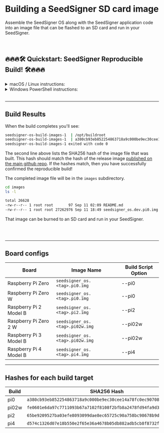 # Building a SeedSigner SD card image
Assemble the SeedSigner OS along with the SeedSigner application code into an image file that can be flashed to an SD card and run in your SeedSigner.
<br/>
<br/>
<br/>
## 🔥🔥🔥🛠 Quickstart: SeedSigner Reproducible Build! 🛠🔥🔥🔥

<details><summary>macOS / Linux instructions:</summary>
<p>

### Install Dependencies
* Docker (choose one):
    * Desktop users: [Docker Desktop](https://www.docker.com/products/docker-desktop/)
    * Or Linux command line: [Docker Engine](https://docs.docker.com/engine/install/#server)

### Launch the build
In a terminal window:

```bash
# Copy the SeedSigner OS repo to your local machine
git clone --recursive https://github.com/SeedSigner/seedsigner-os.git

# Move into the repo directory
cd seedsigner-os
```

Force Docker to build on a container meant to run on amd64 in order to get an identical result, even if your actual cpu is different:

```bash
export DOCKER_DEFAULT_PLATFORM=linux/amd64
```

Select your board type from the [Board configs](#board-configs) list below. 

If you're unsure, most people should specify `pi0`.

```bash
export BOARD_TYPE=pi0
```

Start the build!

```bash
SS_ARGS="--$BOARD_TYPE --app-branch=0.7.0" docker compose up --force-recreate --build
```

Building can take 25min to 2.5hrs+ depending on your cpu and will require 20-30 GB of disk space.
</p>
</details>


<details><summary>Windows PowerShell instructions:</summary>
<p>
Recommend running these steps in WSL2 (Windows Subsystem for Linux) so that you can just follow the Linux steps below.

### Install Dependencies
* Docker (choose one):
    * Desktop users: [Docker Desktop](https://www.docker.com/products/docker-desktop/)
    * Or Linux command line: [Docker Engine](https://docs.docker.com/engine/install/#server)
* Windows PowerShell users may also need to [install `git`](https://git-scm.com/download/win)

### Launch the build
In a terminal window:

```bash
# Copy the SeedSigner OS repo to your local machine
git clone --recursive https://github.com/SeedSigner/seedsigner-os.git

# Move into the repo directory
cd seedsigner-os
```

Force Docker to build on a container meant to run on amd64 in order to get an identical result, even if your actual cpu is different:

```powershell
$env:DOCKER_DEFAULT_PLATFORM = 'linux/amd64'
```

Select your board type from the [Board configs](#board-configs) list below. 

If you're unsure, most people should specify `pi0`.

```powershell
$env:BOARD_TYPE = 'pi0'
```

Start the build!

```powershell
# TODO: INCORRECT SYNTAX FOR POWERSHELL(?)
SS_ARGS="--%BOARD_TYPE% --app-branch=0.7.0" docker compose up --force-recreate --build
```

Building can take 25min to 2.5hrs+ depending on your cpu and will require 20-30 GB of disk space.

</p>
</details>
<br>


---

## Build Results
When the build completes you'll see:
```bash
seedsigner-os-build-images-1  | /opt/buildroot
seedsigner-os-build-images-1  | a380cb93eb852254863718a9c000be9ec30cee14a78fc0ec90708308c17c1b8a  /opt/../images/seedsigner_os.0.7.0.pi0.img
seedsigner-os-build-images-1 exited with code 0
```

The second line above lists the SHA256 hash of the image file that was built. This hash should match the hash of the release image [published on the main github repo](https://github.com/SeedSigner/seedsigner/releases/tag/0.7.0). If the hashes match, then you have successfully confirmed the reproducible build!

The completed image file will be in the `images` subdirectory.
```bash
cd images
ls -l

total 26628
-rw-r--r-- 1 root root       97 Sep 11 02:09 README.md
-rw-r--r-- 1 root root 27262976 Sep 11 18:49 seedsigner_os.dev.pi0.img
```

That image can be burned to an SD card and run in your SeedSigner.




<br/>
<br/>

---


## Board configs
| Board                 | Image Name                        | Build Script Option |
| --------------------- | --------------------------------- | ------------------- |
|Raspberry Pi Zero      |`seedsigner_os.<tag>.pi0.img`      | --pi0               |
|Raspberry Pi Zero W    |`seedsigner_os.<tag>.pi0.img`      | --pi0               |
|Raspberry Pi 2 Model B |`seedsigner_os.<tag>.pi2.img`      | --pi2               |
|Raspberry Pi Zero 2 W  |`seedsigner_os.<tag>.pi02w.img`    | --pi02w             |
|Raspberry Pi 3 Model B |`seedsigner_os.<tag>.pi02w.img`    | --pi02w             |
|Raspberry Pi 4 Model B |`seedsigner_os.<tag>.pi4.img`      | --pi4               |


---


## Hashes for each build target
| Build | SHA256 Hash | Image Name |
| ----- | ----------- | ---------- |
| pi0   |`a380cb93eb852254863718a9c000be9ec30cee14a78fc0ec90708308c17c1b8a`|  seedsigner_os.0.7.0.pi0.img|
| pi02w |`fe0601e6da97c7711093b67a7102f8108f2bfb8a2478fd94fa9d3edea5adfb64`|  seedsigner_os.0.7.0.pi02w.img|
| pi2   |`65be9209527ba03efe8093099dae8ec65725c90a758bc98678b9da31639637d7`|  seedsigner_os.0.7.0.pi2.img|
| pi4   |`d574c1326d07e18b550e2f65e36a4678b05db882adb5cb8f8732ff8d75d59809`|  seedsigner_os.0.7.0.pi4.img|
